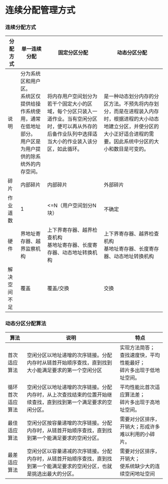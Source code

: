 # 连续分配管理方式

### 连续分配方式

| 分配方式     | 单一连续分配                                                 | 固定分区分配                                                 | 动态分区分配                                                 |
| ------------ | ------------------------------------------------------------ | ------------------------------------------------------------ | ------------------------------------------------------------ |
| 说明         | 分为系统区和用户区。<br />系统区仅提供给操作系统使用，通常在低地址部分。<br />用户区是为用户提供的除系统外的内存空间。 | 将内存用户空间划分为若干个固定大小的区域，每个分区只装入一道作业。当有空闲分区时，便可以再从外存的后备作业队列中选择适当大小的作业装入该分区，如此循环。 | 是一种动态划分内存的分区方法。不预先将内存划分，而是在进程装入内存时，根据进程的大小动态地建立分区，并使分区的大小正好适合进程的需要。因此系统中分区的大小和数目是可变的。 |
| 碎片         | 内部碎片                                                     | 内部碎片                                                     | 外部碎片                                                     |
| 作业道数     | 1                                                            | <=N（用户空间划分N块）                                       | 不确定                                                       |
| 硬件         | 界地址寄存器、越界监察机构                                   | 上下界寄存器、越界检查机构<br />基地址寄存器、长度寄存器、动态地址转换机构 | 上下界寄存器、越界检查机构<br />基地址寄存器、长度寄存器、动态地址转换机构 |
| 解决空间不足 | 覆盖                                                         | 覆盖/交换                                                    | 交换                                                         |

### 动态分区分配算法

| 算法             | 说明                                                         | 特点                                                         |
| ---------------- | ------------------------------------------------------------ | ------------------------------------------------------------ |
| 首次适应算法     | 空闲分区以地址递增的次序链接。分配内存时从链首开始顺序查找，直到找到大小能满足要求的第一个空闲分区 | 实现方法简答；<br />查找速度快，平均性能最好；<br />碎片多出现于低地址空间。 |
| 循环首次适应算法 | 空闲分区以地址递增的次序链接。分配内存时，从上次查找结束的位置开始继续查找，直到找到第一个满足要求的空闲分区。 | 平均性能比首次适应算法差；<br />碎片多出现于高地址空间。     |
| 最佳适应算法     | 空闲分区按容量递增的次序链接。分配内存时，从链首开始顺序查找，直到找到第一个能满足要求的空闲分区。 | 需要对分区排序，开销大；形成许多难以利用的小碎片。           |
| 最差适应算法     | 空闲分区以容量递减的次序链接。分配内存时，从链首开始顺序查找，直到找到第一个能满足要求的空闲分区，也就是挑选出最大的分区。 | 需要对分区排序，开销大；<br />使系统缺少大的连续空闲地址空间 |

